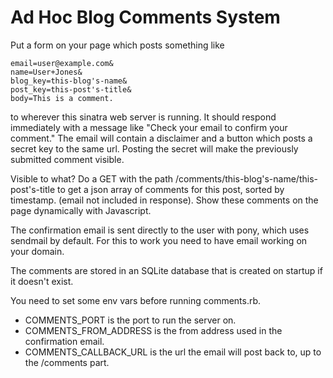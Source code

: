 # Ad Hoc Blog Comments System

Put a form on your page which posts something like

```
email=user@example.com&
name=User+Jones&
blog_key=this-blog's-name&
post_key=this-post's-title&
body=This is a comment.
```

to wherever this sinatra web server is running. It should respond immediately
with a message like "Check your email to confirm your comment." The email
will contain a disclaimer and a button which posts a secret key to the same
url. Posting the secret will make the previously submitted comment visible.

Visible to what? Do a GET with the path
/comments/this-blog's-name/this-post's-title to get a json array of comments
for this post, sorted by timestamp. (email not included in response). Show
these comments on the page dynamically with Javascript.

The confirmation email is sent directly to the user with pony, which uses
sendmail by default. For this to work you need to have email working on
your domain.

The comments are stored in an SQLite database that is created on startup
if it doesn't exist.

You need to set some env vars before running comments.rb.

- COMMENTS_PORT is the port to run the server on.
- COMMENTS_FROM_ADDRESS is the from address used in the confirmation email.
- COMMENTS_CALLBACK_URL is the url the email will post back to, up to the /comments part.
